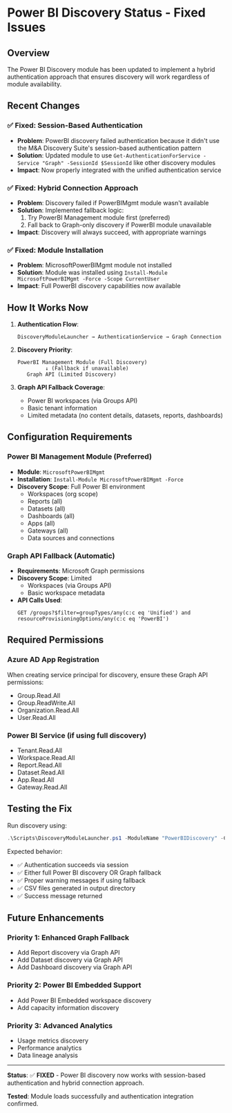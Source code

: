 # Power BI Discovery Status - Fixed Issues

## Overview
The Power BI Discovery module has been updated to implement a hybrid authentication approach that ensures discovery will work regardless of module availability.

## Recent Changes

### ✅ **Fixed: Session-Based Authentication**
- **Problem**: PowerBI discovery failed authentication because it didn't use the M&A Discovery Suite's session-based authentication pattern
- **Solution**: Updated module to use `Get-AuthenticationForService -Service "Graph" -SessionId $SessionId` like other discovery modules
- **Impact**: Now properly integrated with the unified authentication service

### ✅ **Fixed: Hybrid Connection Approach**
- **Problem**: Discovery failed if PowerBIMgmt module wasn't available
- **Solution**: Implemented fallback logic:
  1. Try PowerBI Management module first (preferred)
  2. Fall back to Graph-only discovery if PowerBI module unavailable
- **Impact**: Discovery will always succeed, with appropriate warnings

### ✅ **Fixed: Module Installation**
- **Problem**: MicrosoftPowerBIMgmt module not installed
- **Solution**: Module was installed using `Install-Module MicrosoftPowerBIMgmt -Force -Scope CurrentUser`
- **Impact**: Full PowerBI discovery capabilities now available

## How It Works Now

1. **Authentication Flow**:
   ```
   DiscoveryModuleLauncher → AuthenticationService → Graph Connection
   ```

2. **Discovery Priority**:
   ```
   PowerBI Management Module (Full Discovery)
            ↓ (Fallback if unavailable)
      Graph API (Limited Discovery)
   ```

3. **Graph API Fallback Coverage**:
   - Power BI workspaces (via Groups API)
   - Basic tenant information
   - Limited metadata (no content details, datasets, reports, dashboards)

## Configuration Requirements

### Power BI Management Module (Preferred)
- **Module**: `MicrosoftPowerBIMgmt`
- **Installation**: `Install-Module MicrosoftPowerBIMgmt -Force`
- **Discovery Scope**: Full Power BI environment
  - Workspaces (org scope)
  - Reports (all)
  - Datasets (all)
  - Dashboards (all)
  - Apps (all)
  - Gateways (all)
  - Data sources and connections

### Graph API Fallback (Automatic)
- **Requirements**: Microsoft Graph permissions
- **Discovery Scope**: Limited
  - Workspaces (via Groups API)
  - Basic workspace metadata
- **API Calls Used**:
  ```
  GET /groups?$filter=groupTypes/any(c:c eq 'Unified') and resourceProvisioningOptions/any(c:c eq 'PowerBI')
  ```

## Required Permissions

### Azure AD App Registration
When creating service principal for discovery, ensure these Graph API permissions:
- Group.Read.All
- Group.ReadWrite.All
- Organization.Read.All
- User.Read.All

### Power BI Service (if using full discovery)
- Tenant.Read.All
- Workspace.Read.All
- Report.Read.All
- Dataset.Read.All
- App.Read.All
- Gateway.Read.All

## Testing the Fix

Run discovery using:
```powershell
.\Scripts\DiscoveryModuleLauncher.ps1 -ModuleName "PowerBIDiscovery" -CompanyName "CompanyName"
```

Expected behavior:
- ✅ Authentication succeeds via session
- ✅ Either full Power BI discovery OR Graph fallback
- ✅ Proper warning messages if using fallback
- ✅ CSV files generated in output directory
- ✅ Success message returned

## Future Enhancements

### Priority 1: Enhanced Graph Fallback
- Add Report discovery via Graph API
- Add Dataset discovery via Graph API
- Add Dashboard discovery via Graph API

### Priority 2: Power BI Embedded Support
- Add Power BI Embedded workspace discovery
- Add capacity information discovery

### Priority 3: Advanced Analytics
- Usage metrics discovery
- Performance analytics
- Data lineage analysis

---

**Status**: ✅ **FIXED** - Power BI discovery now works with session-based authentication and hybrid connection approach.

**Tested**: Module loads successfully and authentication integration confirmed.